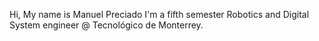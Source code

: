 Hi, My name is Manuel Preciado
I'm a fifth semester Robotics and Digital System engineer 
@ Tecnológico de Monterrey.


